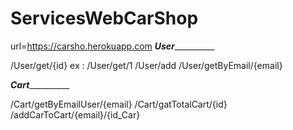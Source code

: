 # ServicesWebCarShop
url=https://carsho.herokuapp.com
_________________User___________________________

/User/get/{id} ex : /User/get/1
/User/add
/User/getByEmail/{email}

_________________Cart___________________________

/Cart/getByEmailUser/{email}
/Cart/gatTotalCart/{id}
/addCarToCart/{email}/{id_Car}
